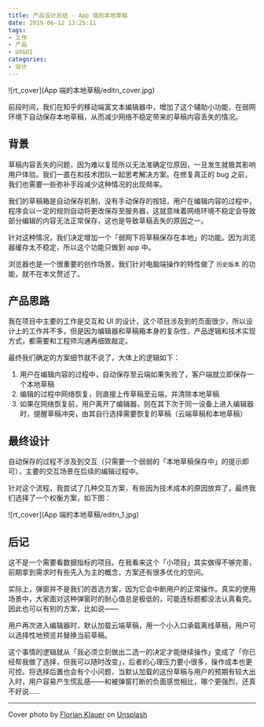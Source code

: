 ```yaml
---
title: 产品设计总结 - App 端的本地草稿
date: 2019-06-12 13:25:11
tags:
- 工作
- 产品
- UX&UI
categories:
- 设计
---
```


![rt_cover](App 端的本地草稿/editn_cover.jpg)

前段时间，我们在知乎的移动端富文本编辑器中，增加了这个辅助小功能，在弱网环境下自动保存本地草稿，从而减少网络不稳定带来的草稿内容丢失的情况。

<!--more-->

## 背景

草稿内容丢失的问题，因为难以复现所以无法准确定位原因，一旦发生就极其影响用户体验。我们一直在和技术团队一起思考解决方案。在修复真正的 bug 之前，我们也需要一些弥补手段减少这种情况的出现频率。

我们的草稿箱是自动保存机制，没有手动保存的按钮，用户在编辑内容的过程中，程序会以一定的规则自动将更改保存至服务器，这就意味着网络环境不稳定会导致部分编辑的内容无法正常保存，这也是导致草稿丢失的原因之一。

针对这种情况，我们决定增加一个「弱网下将草稿保存在本地」的功能。因为浏览器缓存太不稳定，所以这个功能只做到 app 中。

浏览器也是一个很重要的创作场景，我们针对电脑端操作的特性做了 `历史版本` 的功能，就不在本文赘述了。

## 产品思路

我在项目中主要的工作是交互和 UI 的设计，这个项目涉及到的页面很少，所以设计上的工作并不多，但是因为编辑器和草稿箱本身的复杂性，产品逻辑和技术实现方式，都需要和工程师沟通再细致敲定。

最终我们确定的方案细节就不说了，大体上的逻辑如下：

1. 用户在编辑内容的过程中，自动保存至云端如果失败了，客户端就立即保存一个本地草稿
2. 编辑的过程中网络恢复，则直接上传草稿至云端，并清除本地草稿
3. 如果在网络恢复前，用户离开了编辑器，则在其下次于同一设备上进入编辑器时，提醒草稿冲突，由其自行选择需要恢复的草稿（云端草稿和本地草稿）

## 最终设计

自动保存的过程不涉及到交互（只需要一个弱弱的「本地草稿保存中」的提示即可），主要的交互场景在后续的编辑过程中。

针对这个流程，我尝试了几种交互方案，有些因为技术成本的原因放弃了，最终我们选择了一个权衡方案，如下图：

![rt_cover](App 端的本地草稿/editn_1.jpg)

## 后记

这不是一个需要看数据指标的项目。在我看来这个「小项目」其实做得不够完善，前期拿到需求时有些先入为主的概念，方案还有很多优化的空间。

实际上，弹窗并不是我们的首选方案，因为它会中断用户的正常操作。真实的使用场景中，大家面对这种弹窗时的耐心值总是极低的，可能连标题都没法认真看完。因此也可以有别的方案，比如说——

用户再次进入编辑器时，默认加载云端草稿，用一个小入口承载离线草稿，用户可以选择性地预览并替换当前草稿。

这个事情的逻辑就从「我必须立刻做出二选一的决定才能继续操作」变成了「你已经帮我做了选择，但我可以随时改变」，后者的心理压力要小很多，操作成本也更可控。将选择后置也会有个小问题，当默认加载的这份草稿与用户的预期有较大出入时，用户容易产生慌乱感——和被弹窗打断的负面感觉相比，哪个更强烈，还真不好说……

--------

Cover photo by [Florian Klauer](https://unsplash.com/@florianklauer?utm_source=unsplash&utm_medium=referral&utm_content=creditCopyText) on [Unsplash](https://unsplash.com/?utm_source=unsplash&utm_medium=referral&utm_content=creditCopyText)